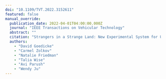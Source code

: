 ```yaml
---
doi: "10.1109/TVT.2022.3152611"
featured: false
manual_override:
  publication_date: 2022-04-01T04:00:00.000Z
  journal: "IEEE Transactions on Vehicular Technology"
  abstract: ""
  citation: "Strangers in a Strange Land: New Experimental System for Understanding Driving Culture Using VR (2022)"
  authors:
    - "David Goedicke"
    - "Carmel Zolkov"
    - "Natalie Friedman"
    - "Talia Wise"
    - "Avi Parush"
    - "Wendy Ju"
---
```


<!-- You can add additional content about this publication here if needed -->
